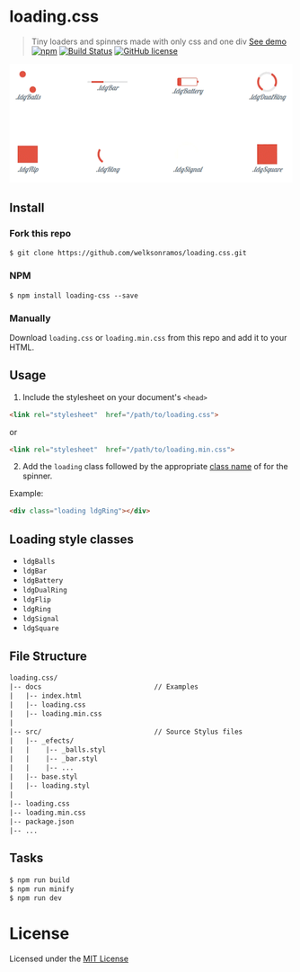 # loading.css
>  Tiny loaders and spinners made with only css and one div 
[See demo](https://welksonramos.github.io/loading.css/)
[![npm](https://img.shields.io/npm/v/loading-css.svg)](https://www.npmjs.com/package/loading-css) [![Build Status](https://travis-ci.org/welksonramos/loading.css.svg?branch=master)](https://travis-ci.org/welksonramos/loading.css) 
[![GitHub license](https://img.shields.io/github/license/welksonramos/loading.css.svg)](https://github.com/welksonramos/loading.css/blob/master/LICENSE)

<img src="preview-loading-css.gif"/>

## Install
### Fork this repo

```
$ git clone https://github.com/welksonramos/loading.css.git
```
### NPM

```
$ npm install loading-css --save
```
### Manually
Download `loading.css` or `loading.min.css` from this repo and add it to your HTML.


## Usage

1. Include the stylesheet on your document's `<head>`

```html
<link rel="stylesheet"  href="/path/to/loading.css">
```
or

```html
<link rel="stylesheet"  href="/path/to/loading.min.css">
```

2. Add the `loading` class followed by the appropriate [class name](#loading-style-classes) of  for the spinner.

Example:
```html
<div class="loading ldgRing"></div>
````
## Loading style classes

- `ldgBalls`
- `ldgBar`
- `ldgBattery`
- `ldgDualRing`
- `ldgFlip`
- `ldgRing`
- `ldgSignal`
- `ldgSquare`


## File Structure

```
loading.css/
|-- docs                            // Examples
|   |-- index.html
|   |-- loading.css
|   |-- loading.min.css
|
|-- src/                            // Source Stylus files
|   |-- _efects/
|   |    |-- _balls.styl
|   |    |-- _bar.styl
|   |    |-- ...
|   |-- base.styl
|   |-- loading.styl
|
|-- loading.css
|-- loading.min.css
|-- package.json
|-- ...
````
## Tasks

```
$ npm run build
$ npm run minify
$ npm run dev

```

# License

Licensed under the [MIT License](LICENSE)
